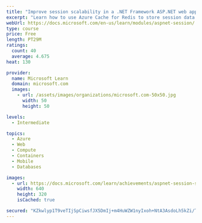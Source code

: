 ```yaml
---
title: "Improve session scalability in a .NET Framework ASP.NET web application by using Azure Cache for Redis"
excerpt: "Learn how to use Azure Cache for Redis to store session data and improve the scalability of web applications."
webUrl: https://docs.microsoft.com/en-us/learn/modules/aspnet-session/
type: course
price: Free
length: PT29M
ratings:
  count: 40
  average: 4.675
heat: 130

provider:
  name: Microsoft Learn
  domain: microsoft.com
  images:
    - url: /assets/images/organizations/microsoft.com-50x50.jpg
      width: 50
      height: 50

levels:
  - Intermediate

topics:
  - Azure
  - Web
  - Compute
  - Containers
  - Mobile
  - Databases

images:
  - url: https://docs.microsoft.com/learn/achievements/aspnet-session-social.png
    width: 640
    height: 320
    isCached: true

secured: "KZkwlyp1T9veTIjSpCiwsfJX5DmIj+m4HuWZW1nyIxoh+NtA3AsdoLh5kZi/TAiXDItUQePQ5VUlYbBVYvxQI1Za4FW/NXFX5JXl+p0nwIh7DGuBCfjCJZfpmpVhvaAhmPWTMUDyRlNMtcLWJgnDPJrlzxmDZSCxA8kO8xAVBxjdKj0EJEYyz9SgN2hqywf/4xCue7/09D6S7FDl1RAvb7xcNZf/X8exUCi4uiEbOENuH4LMnxjFKvDTh1vN98T1O0/7D3CyNwtWXd8MPpYoKBXsnSt/Cf/WC/ePmZ0b/QdxQ4GAqBtFNjpm5oCyK8E6jy7GUc/BQjPU3YVg2WcQ+9V9CkPc7chlvM25g9Qs5yNr/XB9mMBqhHBiuFyESAp7jyHRNLf7eL4sdSH5+8Ps0MV7CQvRWth7CckcFv5kU10=;CiE6YhKJydIsjF6Eb1yUrw=="
---
```


